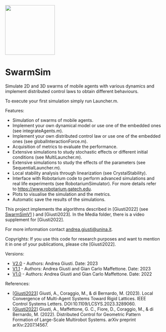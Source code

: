 <img src="https://github.com/andreagiusti96/SwarmSimV2/assets/60739241/c64fd99c-e6d1-43ff-b2e8-c4aa59e7d30b" width="160">

# SwarmSim

Simulate 2D and 3D swarms of mobile agents with various dynamics and implement distributed control laws to obtain different behaviours.

To execute your first simulation simply run Launcher.m.

Features:
  - Simulation of swarms of mobile agents.
  - Implement your own dynamical model or use one of the embedded ones (see integrateAgents.m).
  - Implement your own distributed control law or use one of the embedded ones (see globalInteractionForce.m).
  - Acquisition of metrics to evaluate the performance.
  - Extensive simulations to study stochastic effects or different initial conditions (see MultiLauncher.m).
  - Extensive simulations to study the effects of the parameters (see SequentialLauncher.m).
  - Local stability analysis through linearization (see CrystalStability).
  - Interface with Robotarium code to perform advanced simulations and real life experiments (see RobotariumSimulator). 
    For more details refer to https://www.robotarium.gatech.edu.
  - Plots to visualise the simulation and the metrics.
  - Automatic save the results of the simulations.

This project implements the algorithms described in [Giusti2022] (see [SwarmSimV1](https://github.com/diBernardoGroup/SwarmSimPublic/tree/SwarmSimV1) ) and [Giusti2023]. In the Media folder, there is a video supplement for [Giusti2022].

For more information contact andrea.giusti@unina.it.

Copyrights: If you use this code for research purposes and want to mention it in one of your publications, please cite [Giusti2022].

Versions:
  - [V2.0](https://github.com/diBernardoGroup/SwarmSimPublic/releases/tag/v2) - Authors: Andrea Giusti. Date: 2023
  - [V1.1](https://github.com/diBernardoGroup/SwarmSimPublic/releases/tag/v1.1) - Authors: Andrea Giusti and Gian Carlo Maffettone. Date: 2023
  - [V1.0](https://github.com/diBernardoGroup/SwarmSimPublic/releases/tag/v1) - Authors: Andrea Giusti and Gian Carlo Maffettone. Date: 2022

References:
  - \[[Giusti2023](https://ieeexplore.ieee.org/abstract/document/10160116)\] Giusti, A., Coraggio, M., & di Bernardo, M. (2023). Local Convergence of Multi-Agent Systems Toward Rigid Lattices. IEEE Control Systems Letters. DOI:10.1109/LCSYS.2023.3289060.
  - \[[Giusti2022](https://arxiv.org/abs/2207.14567)\] Giusti, A., Maffettone, G. C., Fiore, D., Coraggio, M., & di Bernardo, M. (2022). Distributed Control for Geometric Pattern Formation of Large-Scale Multirobot Systems. arXiv preprint arXiv:2207.14567.
